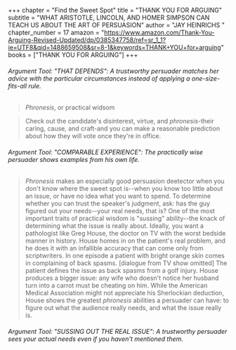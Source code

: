 +++
chapter = "Find the Sweet Spot"
title = "THANK YOU FOR ARGUING"
subtitle = "WHAT ARISTOTLE, LINCOLN, AND HOMER SIMPSON CAN TEACH US ABOUT THE ART OF PERSUASION"
author = "JAY HEINRICHS "
chapter_number = 17
amazon = "https://www.amazon.com/Thank-You-Arguing-Revised-Updated/dp/0385347758/ref=sr_1_1?ie=UTF8&qid=1488659508&sr=8-1&keywords=THANK+YOU+for+arguing"
books = ["THANK YOU FOR ARGUING"]
+++

###### Argument Tool: "THAT DEPENDS": A trustworthy persuader matches her advice with the particular circumstances instead of applying a one-size-fits-all rule.

> _*Phronesis*_, or practical widsom

> Check out the candidate's disinterest, virtue, and _phronesis_-their caring, cause, and craft-and you can make a reasonable prediction about how they will vote once they're in office.

###### Argument Tool: "COMPARABLE EXPERIENCE": The practically wise persuader shows examples from his own life.

> _Phronesis_ makes an especially good persuasion deetector when you don't know where the sweet spot is--when you know too little about an issue, or have no idea what you want to spend. To determine whether you can trust the speaker's judgment, ask: has the guy figured out your needs--your real needs, that is? One of the most important traits of practical wisdom is "sussing" ability--the knack of determining what the issue is really about. Ideally, you want a pathologist like Greg House, the doctor on TV with the worst bedside manner in history. House homes in on the patient's real problem, and he does it with an infallible accuracy that can come only from scriptwriters. In one episode a patient with bright orange skin comes in complaining of back spasms.
> [dialogue from TV show omitted]
> The patient defines the issue as back spasms from a golf injury. House produces a bigger issue: any wife who doesn't notice her husband turn into a carrot must be cheating on him. While the American Medical Association might not appreciate his Sherlockian deduction, House shows the greatest _phronesis_ abilities a persuader can have: to figure out what the audience really needs, and what the issue really is.

###### Argument Tool: "SUSSING OUT THE REAL ISSUE": A trustworthy persuader sees your actual needs even if you haven't mentioned them.